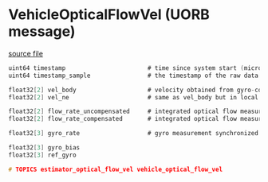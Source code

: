 # VehicleOpticalFlowVel (UORB message)



[source file](https://github.com/PX4/PX4-Autopilot/blob/release/1.15/msg/VehicleOpticalFlowVel.msg)

```c
uint64 timestamp                       # time since system start (microseconds)
uint64 timestamp_sample                # the timestamp of the raw data (microseconds)

float32[2] vel_body                    # velocity obtained from gyro-compensated and distance-scaled optical flow raw measurements in body frame(m/s)
float32[2] vel_ne                      # same as vel_body but in local frame (m/s)

float32[2] flow_rate_uncompensated     # integrated optical flow measurement (rad/s)
float32[2] flow_rate_compensated       # integrated optical flow measurement compensated for angular motion (rad/s)

float32[3] gyro_rate                   # gyro measurement synchronized with flow measurements (rad/s)

float32[3] gyro_bias
float32[3] ref_gyro

# TOPICS estimator_optical_flow_vel vehicle_optical_flow_vel

```
